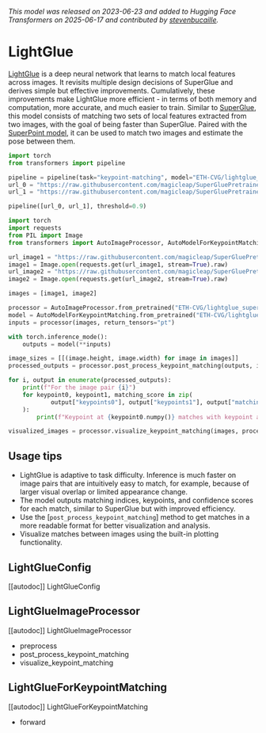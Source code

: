 <!--Copyright 2025 The HuggingFace Team. All rights reserved.

Licensed under the MIT License; you may not use this file except in compliance with
the License.

Unless required by applicable law or agreed to in writing, software distributed under the License is distributed on
an "AS IS" BASIS, WITHOUT WARRANTIES OR CONDITIONS OF ANY KIND, either express or implied. See the License for the
specific language governing permissions and limitations under the License.

⚠️ Note that this file is in Markdown but contain specific syntax for our doc-builder (similar to MDX) that may not be
rendered properly in your Markdown viewer.

-->
*This model was released on 2023-06-23 and added to Hugging Face Transformers on 2025-06-17 and contributed by [stevenbucaille](https://huggingface.co/stevenbucaille).*

# LightGlue

[LightGlue](https://huggingface.co/papers/2306.13643) is a deep neural network that learns to match local features across images. It revisits multiple design decisions of SuperGlue and derives simple but effective improvements. Cumulatively, these improvements make LightGlue more efficient - in terms of both memory and computation, more accurate, and much easier to train. Similar to [SuperGlue](https://huggingface.co/magic-leap-community/superglue_outdoor), this model consists of matching two sets of local features extracted from two images, with the goal of being faster than SuperGlue. Paired with the [SuperPoint model](https://huggingface.co/magic-leap-community/superpoint), it can be used to match two images and estimate the pose between them.

<hfoptions id="usage">
<hfoption id="Pipeline">

```py
import torch
from transformers import pipeline

pipeline = pipeline(task="keypoint-matching", model="ETH-CVG/lightglue_superpoint", dtype="auto")
url_0 = "https://raw.githubusercontent.com/magicleap/SuperGluePretrainedNetwork/refs/heads/master/assets/phototourism_sample_images/united_states_capitol_98169888_3347710852.jpg"
url_1 = "https://raw.githubusercontent.com/magicleap/SuperGluePretrainedNetwork/refs/heads/master/assets/phototourism_sample_images/united_states_capitol_26757027_6717084061.jpg"

pipeline([url_0, url_1], threshold=0.9)
```

</hfoption>
<hfoption id="AutoModel">

```py
import torch
import requests
from PIL import Image
from transformers import AutoImageProcessor, AutoModelForKeypointMatching

url_image1 = "https://raw.githubusercontent.com/magicleap/SuperGluePretrainedNetwork/refs/heads/master/assets/phototourism_sample_images/united_states_capitol_98169888_3347710852.jpg"
image1 = Image.open(requests.get(url_image1, stream=True).raw)
url_image2 = "https://raw.githubusercontent.com/magicleap/SuperGluePretrainedNetwork/refs/heads/master/assets/phototourism_sample_images/united_states_capitol_26757027_6717084061.jpg"
image2 = Image.open(requests.get(url_image2, stream=True).raw)

images = [image1, image2]

processor = AutoImageProcessor.from_pretrained("ETH-CVG/lightglue_superpoint")
model = AutoModelForKeypointMatching.from_pretrained("ETH-CVG/lightglue_superpoint", dtype="auto")
inputs = processor(images, return_tensors="pt")

with torch.inference_mode():
    outputs = model(**inputs)

image_sizes = [[(image.height, image.width) for image in images]]
processed_outputs = processor.post_process_keypoint_matching(outputs, image_sizes, threshold=0.2)

for i, output in enumerate(processed_outputs):
    print(f"For the image pair {i}")
    for keypoint0, keypoint1, matching_score in zip(
            output["keypoints0"], output["keypoints1"], output["matching_scores"]
    ):
        print(f"Keypoint at {keypoint0.numpy()} matches with keypoint at {keypoint1.numpy()} with score {matching_score}")

visualized_images = processor.visualize_keypoint_matching(images, processed_outputs)
```

</hfoption>
</hfoptions>

## Usage tips

- LightGlue is adaptive to task difficulty. Inference is much faster on image pairs that are intuitively easy to match, for example, because of larger visual overlap or limited appearance change.
- The model outputs matching indices, keypoints, and confidence scores for each match, similar to SuperGlue but with improved efficiency.
- Use the [`post_process_keypoint_matching`] method to get matches in a more readable format for better visualization and analysis.
- Visualize matches between images using the built-in plotting functionality.

## LightGlueConfig

[[autodoc]] LightGlueConfig

## LightGlueImageProcessor

[[autodoc]] LightGlueImageProcessor

- preprocess
- post_process_keypoint_matching
- visualize_keypoint_matching

## LightGlueForKeypointMatching

[[autodoc]] LightGlueForKeypointMatching

- forward
